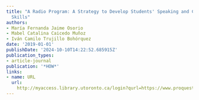 ```yaml
---
title: "A Radio Program: A Strategy to Develop Students' Speaking and Citizenship
  Skills"
authors:
- María Fernanda Jaime Osorio
- Mabel Catalina Caicedo Muñoz
- Iván Camilo Trujillo Bohórquez
date: '2019-01-01'
publishDate: '2024-10-10T14:22:52.685915Z'
publication_types:
- article-journal
publication: '*HOW*'
links:
- name: URL
  url: 
    http://myaccess.library.utoronto.ca/login?qurl=https://www.proquest.com/docview/2228692440?accountid=14771&bdid=38382&_bd=t5ne81eJJYm48H%2BkdeAGBy%2BJ4xA%3D
---
```

